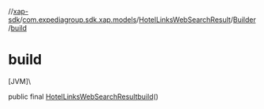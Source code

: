//[xap-sdk](../../../../index.md)/[com.expediagroup.sdk.xap.models](../../index.md)/[HotelLinksWebSearchResult](../index.md)/[Builder](index.md)/[build](build.md)

# build

[JVM]\

public final [HotelLinksWebSearchResult](../index.md)[build](build.md)()

